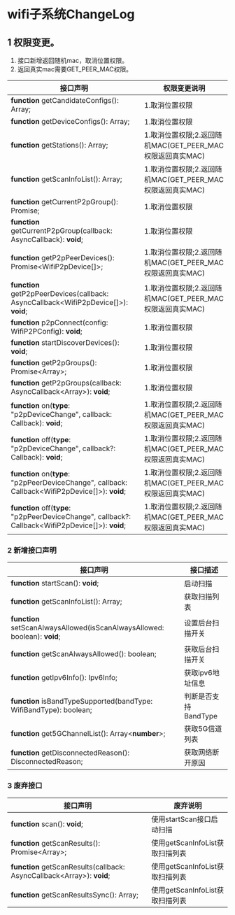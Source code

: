 # wifi子系统ChangeLog

## 1 权限变更。

1. 接口新增返回随机mac，取消位置权限。
1. 返回真实mac需要GET_PEER_MAC权限。

| 接口声明 | 权限变更说明 |
| -------- | ---------------------------- |
|**function** getCandidateConfigs(): Array<WifiDeviceConfig>; | 1.取消位置权限 |
|**function** getDeviceConfigs(): Array<WifiDeviceConfig>; | 1.取消位置权限 |
|**function** getStations(): Array<StationInfo>; | 1.取消位置权限;2.返回随机MAC(GET_PEER_MAC权限返回真实MAC) |
| **function** getScanInfoList(): Array<WifiScanInfo>; | 1.取消位置权限;2.返回随机MAC(GET_PEER_MAC权限返回真实MAC) |
| **function** getCurrentP2pGroup(): Promise<WifiP2pGroupInfo>; | 1.取消位置权限 |
| **function** getCurrentP2pGroup(callback: AsyncCallback<WifiP2pGroupInfo>): **void**; | 1.取消位置权限 |
| **function** getP2pPeerDevices(): Promise<WifiP2pDevice[]>; | 1.取消位置权限;2.返回随机MAC(GET_PEER_MAC权限返回真实MAC) |
| **function** getP2pPeerDevices(callback: AsyncCallback<WifiP2pDevice[]>): **void**; | 1.取消位置权限;2.返回随机MAC(GET_PEER_MAC权限返回真实MAC) |
| **function** p2pConnect(config: WifiP2PConfig): **void**; | 1.取消位置权限 |
| **function** startDiscoverDevices(): **void**; | 1.取消位置权限 |
| **function** getP2pGroups(): Promise<Array<WifiP2pGroupInfo>>; | 1.取消位置权限 |
| **function** getP2pGroups(callback: AsyncCallback<Array<WifiP2pGroupInfo>>): **void**; | 1.取消位置权限 |
| **function** on(**type**: "p2pDeviceChange", callback: Callback<WifiP2pDevice>): **void**; | 1.取消位置权限;2.返回随机MAC(GET_PEER_MAC权限返回真实MAC) |
| **function** off(**type**: "p2pDeviceChange", callback?: Callback<WifiP2pDevice>): **void**; | 1.取消位置权限;2.返回随机MAC(GET_PEER_MAC权限返回真实MAC) |
| **function** on(**type**: "p2pPeerDeviceChange", callback: Callback<WifiP2pDevice[]>): **void**; | 1.取消位置权限;2.返回随机MAC(GET_PEER_MAC权限返回真实MAC) |
| **function** off(**type**: "p2pPeerDeviceChange", callback?: Callback<WifiP2pDevice[]>): **void**; | 1.取消位置权限;2.返回随机MAC(GET_PEER_MAC权限返回真实MAC) |


### 2 新增接口声明
| 接口声明 | 接口描述 |
|------|---------|
| **function** startScan(): **void**; | 启动扫描 |
| **function** getScanInfoList(): Array<WifiScanInfo>;         | 获取扫描列表         |
| **function** setScanAlwaysAllowed(isScanAlwaysAllowed: boolean): **void**; | 设置后台扫描开关     |
| **function** getScanAlwaysAllowed(): boolean;                | 获取后台扫描开关     |
| **function** getIpv6Info(): Ipv6Info;                        | 获取ipv6地址信息     |
| **function** isBandTypeSupported(bandType: WifiBandType): boolean; | 判断是否支持BandType |
| **function** get5GChannelList(): Array<**number**>;          | 获取5G信道列表       |
| **function** getDisconnectedReason(): DisconnectedReason;    | 获取网络断开原因     |

### 3 废弃接口


| 接口声明  |废弃说明                                                 |
| ------------- |-------------------------------------------------------- |
| **function** scan(): **void**; | 使用startScan接口启动扫描 |
| **function** getScanResults(): Promise<Array<WifiScanInfo>>; | 使用getScanInfoList获取扫描列表 |
| **function** getScanResults(callback: AsyncCallback<Array<WifiScanInfo>>): **void**; | 使用getScanInfoList获取扫描列表 |
| **function** getScanResultsSync(): Array<WifiScanInfo>;      | 使用getScanInfoList获取扫描列表 |
